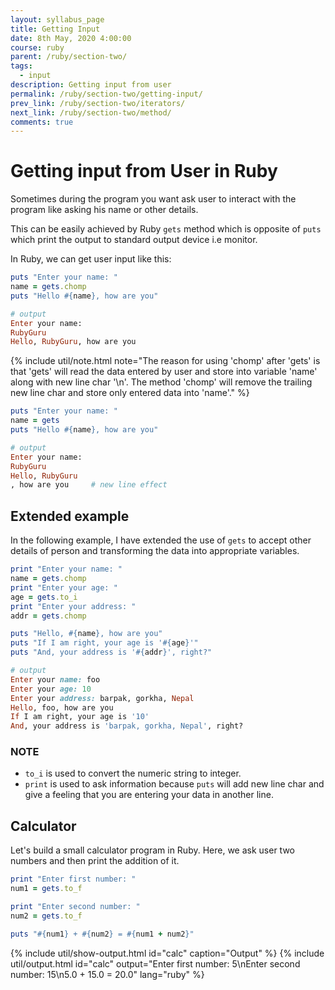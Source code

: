 ```yaml
---
layout: syllabus_page
title: Getting Input
date: 8th May, 2020 4:00:00
course: ruby
parent: /ruby/section-two/
tags:
  - input
description: Getting input from user
permalink: /ruby/section-two/getting-input/
prev_link: /ruby/section-two/iterators/
next_link: /ruby/section-two/method/
comments: true
---
```


# Getting input from User in Ruby

Sometimes during the program you want ask user to interact with the program like
asking his name or other details.

This can be easily achieved by Ruby `gets` method which is opposite of `puts` which print the output
to standard output device i.e monitor.

In Ruby, we can get user input like this:

```ruby
puts "Enter your name: "
name = gets.chomp
puts "Hello #{name}, how are you"

# output
Enter your name:
RubyGuru
Hello, RubyGuru, how are you
```

{% include util/note.html
    note="The reason for using 'chomp' after 'gets' is that 'gets' will read the data entered by
user and store into variable 'name' along with new line char '\n'. The method 'chomp' will remove
the trailing new line char and store only entered data into 'name'."
%}

```ruby
puts "Enter your name: "
name = gets
puts "Hello #{name}, how are you"

# output
Enter your name:
RubyGuru
Hello, RubyGuru
, how are you     # new line effect
```

## Extended example

In the following example, I have extended the use of `gets` to accept other details of person
and transforming the data into appropriate variables.

```ruby
print "Enter your name: "
name = gets.chomp
print "Enter your age: "
age = gets.to_i
print "Enter your address: "
addr = gets.chomp

puts "Hello, #{name}, how are you"
puts "If I am right, your age is '#{age}'"
puts "And, your address is '#{addr}', right?"

# output
Enter your name: foo
Enter your age: 10
Enter your address: barpak, gorkha, Nepal
Hello, foo, how are you
If I am right, your age is '10'
And, your address is 'barpak, gorkha, Nepal', right?
```

### NOTE

- `to_i` is used to convert the numeric string to integer.
- `print` is used to ask information because `puts` will add new line char and give a
  feeling that you are entering your data in another line.

## Calculator

Let's build a small calculator program in Ruby. Here, we ask user two numbers and then print the
addition of it.

```ruby
print "Enter first number: "
num1 = gets.to_f

print "Enter second number: "
num2 = gets.to_f

puts "#{num1} + #{num2} = #{num1 + num2}"
```

{% include util/show-output.html id="calc" caption="Output" %}
{% include util/output.html id="calc"
    output="Enter first number: 5\nEnter second number: 15\n5.0 + 15.0 = 20.0" lang="ruby" %}
